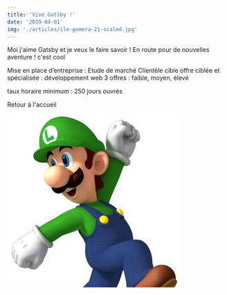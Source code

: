 ```yaml
---
title: 'Vive Gatsby !'
date: '2019-04-01'
img: './articles/ile-gomera-21-scaled.jpg'
---
```

Moi j'aime Gatsby et je veux le faire savoir !
En route pour de nouvelles aventure ! c'est cool

Mise en place d’entreprise : 
Etude de marché
Clientèle cible
offre ciblée et spécialisée : développement web
3 offres : faible, moyen, élevé

taux horaire minimum : 
250 jours ouvrés

<Link to='/'>Retour à l'accueil</Link>

![Luigi](./luigi_722.jpg)